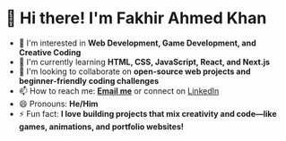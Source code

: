 # 👋 Hi there! I'm Fakhir Ahmed Khan

- 👀 I'm interested in **Web Development, Game Development, and Creative Coding**
- 🌱 I'm currently learning **HTML, CSS, JavaScript, React, and Next.js**
- 💞️ I'm looking to collaborate on **open-source web projects and beginner-friendly coding challenges**
- 📫 How to reach me: **[Email me](mailto:fakhirahmedkhan898@gmail.com)** or connect on [LinkedIn](https://www.linkedin.com/in/fakhirahmedkhan)
- 😄 Pronouns: **He/Him**
- ⚡ Fun fact: **I love building projects that mix creativity and code—like games, animations, and portfolio websites!**


